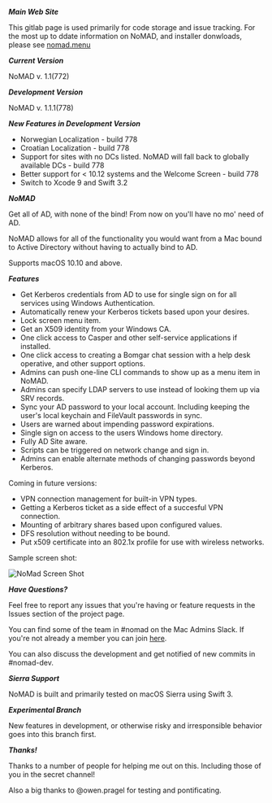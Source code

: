 ***Main Web Site***

This gitlab page is used primarily for code storage and issue tracking. For the most up to ddate information on NoMAD, and installer donwloads, please see [nomad.menu](http://www.nomad.menu)

***Current Version***

NoMAD v. 1.1(772)

***Development Version***

NoMAD v. 1.1.1(778)

***New Features in Development Version***

- Norwegian Localization - build 778
- Croatian Localization - build 778
- Support for sites with no DCs listed. NoMAD will fall back to globally available DCs - build 778
- Better support for < 10.12 systems and the Welcome Screen - build 778
- Switch to Xcode 9 and Swift 3.2

***NoMAD***

Get all of AD, with none of the bind! From now on you'll have no mo' need of AD.

NoMAD allows for all of the functionality you would want from a Mac bound to
Active Directory without having to actually bind to AD.

Supports macOS 10.10 and above.

***Features***

- Get Kerberos credentials from AD to use for single sign on for all services using Windows Authentication.
- Automatically renew your Kerberos tickets based upon your desires.
- Lock screen menu item.
- Get an X509 identity from your Windows CA.
- One click access to Casper and other self-service applications if installed.
- One click access to creating a Bomgar chat session with a help desk operative, and other support options.
- Admins can push one-line CLI commands to show up as a menu item in NoMAD.
- Admins can specify LDAP servers to use instead of looking them up via SRV records.
- Sync your AD password to your local account. Including keeping the user's local keychain and FileVault passwords in sync.
- Users are warned about impending password expirations.
- Single sign on access to the users Windows home directory.
- Fully AD Site aware.
- Scripts can be triggered on network change and sign in.
- Admins can enable alternate methods of changing passwords beyond Kerberos.

Coming in future versions:

- VPN connection management for built-in VPN types.
- Getting a Kerberos ticket as a side effect of a succesful VPN connection.
- Mounting of arbitrary shares based upon configured values.
- DFS resolution without needing to be bound.
- Put x509 certificate into an 802.1x profile for use with wireless networks.

Sample screen shot:

![NoMad Screen Shot](https://gitlab.com/Mactroll/NoMAD/raw/master/screen-shot "NoMAD Screen Shot")


***Have Questions?***

Feel free to report any issues that you're having or feature requests in the Issues section of the project page.

You can find some of the team in #nomad on the Mac Admins Slack. If you're not already a member you can join [here](http://macadmins.org).

You can also discuss the development and get notified of new commits in #nomad-dev.

***Sierra Support***

NoMAD is built and primarily tested on macOS Sierra using Swift 3.

***Experimental Branch***

New features in development, or otherwise risky and irresponsible behavior goes into this branch first.

***Thanks!***

Thanks to a number of people for helping me out on this. Including those of you in the secret channel!

Also a big thanks to @owen.pragel for testing and pontificating.